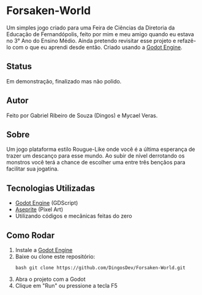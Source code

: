 # Forsaken-World

Um simples jogo criado para uma Feira de Ciências da Diretoria da Educação de Fernandópolis, feito por mim e meu amigo quando eu estava no 3° Ano do Ensino Médio.
Ainda pretendo revisitar esse projeto e refazê-lo com o que eu aprendi desde então.
Criado usando a [Godot Engine](https:://godotengine.org).

## Status
Em demonstração, finalizado mas não polido.

## Autor
Feito por Gabriel Ribeiro de Souza (Dingos) e Mycael Veras.

## Sobre

Um jogo plataforma estilo Rougue-Like onde você é a última esperança de trazer um descanço para esse mundo.
Ao subir de nível derrotando os monstros você terá a chance de escolher uma entre três bençãos para facilitar sua jogatina.

## Tecnologias Utilizadas

- [Godot Engine](https:://godotengine.org) (GDScript)
- [Aseprite](https://www.aseprite.org) (Pixel Art)
- Utilizando códigos e mecãnicas feitas do zero

## Como Rodar

1. Instale a [Godot Engine](https://godotengine.ord/download)
2. Baixe ou clone este repositório:
   ```
   bash git clone https://github.com/DingosDev/Forsaken-World.git
4. Abra o projeto com a Godot
5. Clique em "Run" ou pressione a tecla F5
